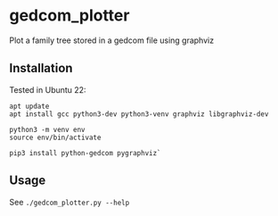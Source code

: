 # gedcom_plotter

Plot a family tree stored in a gedcom file using graphviz

## Installation

Tested in Ubuntu 22:

    apt update
    apt install gcc python3-dev python3-venv graphviz libgraphviz-dev

    python3 -m venv env
    source env/bin/activate

    pip3 install python-gedcom pygraphviz`

## Usage
See `./gedcom_plotter.py --help`
